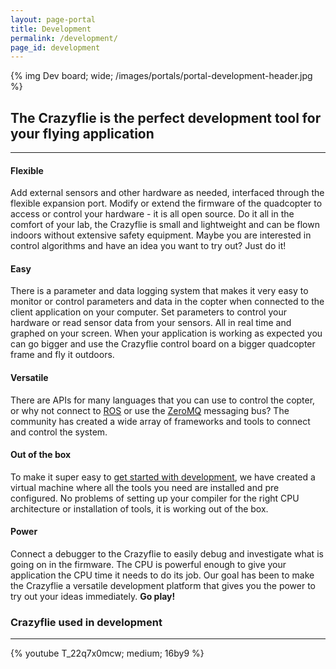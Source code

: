 ```yaml
---
layout: page-portal
title: Development
permalink: /development/
page_id: development
---
```


{% img Dev board; wide; /images/portals/portal-development-header.jpg %}

## The Crazyflie is the perfect development tool for your flying application 
------

#### Flexible
Add external sensors and other hardware as needed, interfaced through the flexible expansion 
port. Modify or extend the firmware of the quadcopter to access or control your 
hardware - it is all open source. Do it all in the comfort of your lab, the Crazyflie is small and lightweight and can be flown indoors without 
extensive safety equipment. Maybe you are interested in control algorithms and have an idea you want to try out? Just do it!

#### Easy
There is a parameter and data logging system that makes it very easy to monitor
or control parameters and data in the copter when connected to the client 
application on your computer. Set parameters to control your hardware or 
read sensor data from your sensors. All in real time and graphed on your screen.
When your application is working as expected you can go bigger and use the Crazyflie 
control board on a bigger quadcopter frame and fly it outdoors.  

#### Versatile
There are APIs for many languages that you can use to control the copter, or 
why not connect to [ROS](http://www.ros.org/) or use the 
[ZeroMQ](http://zeromq.org/) messaging bus? The community has 
created a wide array of frameworks and tools to connect and control the system.

#### Out of the box
To make it super easy to [get started with development](/getting-started-with-development/), we have created a 
virtual machine where all the tools you need are installed and pre configured.
No problems of setting up your compiler for the right CPU architecture or 
installation of tools, it is working out of the box.

#### Power
Connect a debugger to the Crazyflie to easily debug and investigate what is 
going on in the firmware. The CPU is powerful enough to give your application the 
CPU time it needs to do its job. Our goal has been to make the Crazyflie a versatile development platform that gives you the power to try out your ideas immediately. 
**Go play!**

### Crazyflie used in development
---

{% youtube T_22q7x0mcw; medium; 16by9 %}
